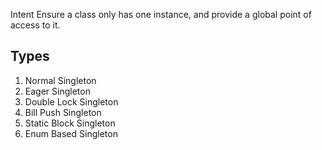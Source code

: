 Intent
Ensure a class only has one instance, and provide a global point of access to it.

Types
-----
1. Normal Singleton
2. Eager Singleton
3. Double Lock Singleton
4. Bill Push Singleton
5. Static Block Singleton
6. Enum Based Singleton